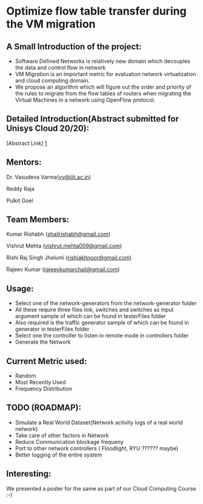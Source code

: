 Optimize flow table transfer during the VM migration
====================================================

A Small Introduction of the project:
-----------------------------------
* Software Defined Networks is relatively new domain which decouples the data and control flow in network
* VM Migration is an important metric for evaluation network virtualization and cloud computing domain.
* We propose an algorithm which will figure out the order and priority of the rules to migrate from the flow tables of routers when migrating the Virtual Machines in a network using OpenFlow protocol.

Detailed Introduction(Abstract submitted for Unisys Cloud 20/20):
----------------------------------------------------------------
[Abstract Link] [1]






Mentors:    
--------
Dr. Vasudeva Varma(vv@iiit.ac.in)

Reddy Raja

Pulkit Goel


Team Members: 
-------------
Kumar Rishabh (shailrishabh@gmail.com)

Vishrut Mehta (vishrut.mehta009@gmail.com)

Rishi Raj Singh Jhelumi (rishiakhnoor@gmail.com)

Rajeev Kumar (rajeevkumarchail@gmail.com)




Usage:
------

* Select one of the network-generators from the network-generator folder
* All these require three files link, switches and switches as input argument sample of which can be found in testerFiles folder
* Also required is the traffic generator sample of which can be found in generator in testerFiles folder
* Select one the controller to listen in remote mode in controllers folder
* Generate the Network 



Current Metric used:
--------------------

* Random
* Most Recently Used
* Frequency Distribution


TODO (ROADMAP):
---------------

* Simulate a Real World Dataset(Network activity logs of a real world network)
* Take care of other factors in Network 
* Reduce Communication blockage frequeny
* Port to other network controllers ( Floodlight, RYU ?????? maybe)
* Better logging of the entire system


Interesting:
------------

We presented a poster for the same as part of our Cloud Computing Course :-)




[1]: https://dl.dropboxusercontent.com/u/37587724/abstract.pdf "Abstract Link" 
